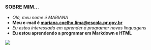 ### SOBRE MIM...
- _Olá, meu nome é MARIANA_
- **Meu e-mail é mariana.coelho.lima@escola.pr.gov.br**
- <i>Eu estou interessada em aprender a programar novas linguagens</i>
- <B>Eu estou aprendendo a programar em Markdown e HTML</B>

![](https://img.shields.io/badge/Instagram-E4405F?style=for-the-badge&logo=instagram&logoColor=white)
